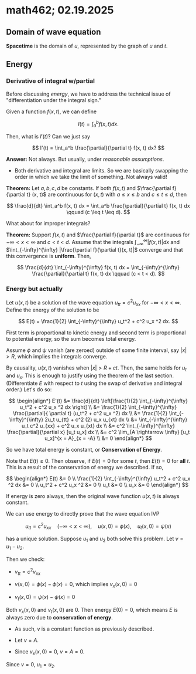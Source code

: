 # math462; 02.19.2025

## Domain of wave equation

**Spacetime** is the domain of $u$, represented by the graph of $u$ and $t$.

## Energy

### Derivative of integral w/partial

Before discussing *energy*, we have to address the technical issue of "differentiation under the integral sign."

Given a function $f(x, t)$, we can define

$$
I(t) = \int_a^b f(x, t) dx.
$$

Then, what is $I'(t)$? Can we just say

$$
I'(t) = \int_a^b \frac{\partial}{\partial t} f(x, t) dx?
$$

**Answer:** Not always. But usually, under *reasonable assumptions*.

- Both derivative and integral are limits. So we are basically swapping the order in which we take the limit of something. Not always valid!

**Theorem:** Let $a,b,c,d$ be constants. If both $f(x, t)$ and $\frac{\partial f}{\partial t} (x, t)$ are continuous for $(x, t)$ with $a \leq x \leq b$ and $c \leq t \leq d$, then

$$
\frac{d}{dt} \int_a^b f(x, t) dx 
= \int_a^b \frac{\partial}{\partial t} f(x, t) dx
\qquad (c \leq t \leq d).
$$

What about for improper integrals?

**Theorem:** Support $f(x, t)$ and $\frac{\partial f}{\partial t}$ are continuous for $-\infty < x < \infty$ and $c < t < d$. Assume that the integrals $\int_{-\infty}^{\infty} |f(x,t)| dx$ and $\int_{-\infty}^{\infty} |\frac{\partial f}{\partial t}(x, t)|$ converge and that this convergence is **uniform**. Then,

$$
\frac{d}{dt} \int_{-\infty}^{\infty} f(x, t) dx 
= \int_{-\infty}^{\infty} \frac{\partial}{\partial t} f(x, t) dx
\qquad (c < t < d).
$$

### Energy but actually

Let $u(x, t)$ be a solution of the wave equation $u_{tt} = c^2 u_{xx}$ for $-\infty < x < \infty$. Define the energy of the solution to be

$$
E(t) = 
    \frac{1}{2} \int_{-\infty}^{\infty} u_t^2
    + c^2 u_x ^2 dx.
$$

First term is proportional to kinetic energy and second term is proportional to potential energy, so the sum becomes total energy.

Assume $\phi$ and $\psi$ vanish (are zeroed) outside of some finite interval, say $|x| > R$, which implies the integrals converge.

By causality, $u(x, t)$ vanishes when $|x| > R + ct$. Then, the same holds for $u_t$ and $u_x$. This is enough to justify using the theorem of the last section. (Differentiate $E$ with respect to $t$ using the swap of derivative and integral order.) Let's do so:

$$
\begin{align*}
    E'(t) 
        &= \frac{d}{dt} \left[\frac{1}{2} \int_{-\infty}^{\infty} u_t^2 + c^2 u_x ^2 dx \right] \\
        &= \frac{1}{2} \int_{-\infty}^{\infty} \frac{\partial}{ \partial t} (u_t^2 + c^2 u_x ^2) dx \\
        &= \frac{1}{2} \int_{-\infty}^{\infty} 2u_t u_{tt} + c^2 (2) u_x u_{xt} dx \\
        &= \int_{-\infty}^{\infty} u_t c^2 u_{xx} + c^2 u_x u_{xt} dx \\
        &= c^2 \int_{-\infty}^{\infty} \frac{\partial}{\partial x} [u_t u_x] dx \\
        &= c^2 \lim_{A \rightarrow \infty} [u_t u_x]^{x = A}_{x = -A} \\
        &= 0
\end{align*}
$$

So we have total energy is constant, or **Conservation of Energy**.

Note that $E(t) \geq 0$. Then observe, if $E(t) = 0$ for some $t$, then $E(t) = 0$ for **all** $t$. This is a result of the conservation of energy we described. If so,

$$
\begin{align*}
    E(t) &= 0 \\
    \frac{1}{2} \int_{-\infty}^{\infty} u_t^2
    + c^2 u_x ^2 dx &= 0 \\
    u_t^2
    + c^2 u_x ^2 &= 0 \\
    u_t &= 0 \\
    u_x &= 0
\end{align*}
$$

If energy is zero always, then the original wave function $u(x, t)$ is always constant.

We can use energy to directly prove that the wave equation IVP

$$
u_{tt} = c^2 u_{xx} \quad (-\infty < x < \infty), \quad u(x, 0) = \phi(x), \quad u_t(x, 0) = \psi(x)
$$

has a unique solution. Suppose $u_1$ and $u_2$ both solve this problem. Let $v = u_1 - u_2$. 

Then we check:

- $v_{tt} = c^2 v_{xx}$

- $v(x, 0) = \phi(x) - \phi(x) = 0$, which implies $v_x(x, 0) = 0$

- $v_t(x, 0) = \psi(x) - \psi(x) = 0$

Both $v_x(x, 0)$ and $v_t(x, 0)$ are $0$. Then energy $E(0) = 0$, which means $E$ is always zero due to **conservation of energy**.

-  As such, $v$ is a constant function as previously described.

- Let $v = A$.

- Since $v_x(x, 0) = 0$, $v = A = 0$.

Since $v = 0$, $u_1 = u_2$.

